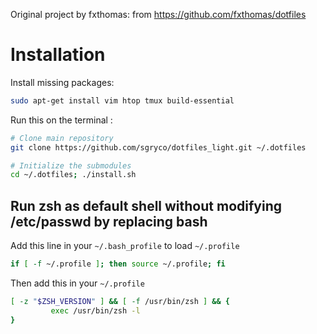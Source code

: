 Original project by fxthomas: from https://github.com/fxthomas/dotfiles


Installation
============

Install missing packages:

```bash
sudo apt-get install vim htop tmux build-essential
```

Run this on the terminal :

```bash
# Clone main repository
git clone https://github.com/sgryco/dotfiles_light.git ~/.dotfiles

# Initialize the submodules
cd ~/.dotfiles; ./install.sh
```


## Run zsh as default shell without modifying /etc/passwd by replacing bash

Add this line in your `~/.bash_profile` to load `~/.profile`
```bash
if [ -f ~/.profile ]; then source ~/.profile; fi
```

Then add this in your `~/.profile`
```bash
[ -z "$ZSH_VERSION" ] && [ -f /usr/bin/zsh ] && {
         exec /usr/bin/zsh -l
}
```
